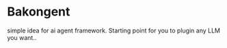 # Bakongent

simple idea for ai agent framework. Starting point for you to plugin any LLM you want..
